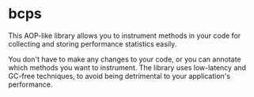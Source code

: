 bcps
====

This AOP-like library allows you to instrument methods in your code for collecting and storing performance statistics easily.

You don't have to make any changes to your code, or you can annotate which methods you want to instrument.
The library uses low-latency and GC-free techniques, to avoid being detrimental to your application's performance.
